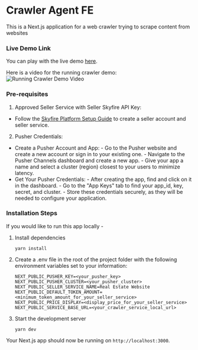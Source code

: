 # Crawler Agent FE

This is a Next.js application for a web crawler trying to scrape content from websites

### Live Demo Link

You can play with the live demo [here](https://crawler-demo.skyfire.xyz/).

Here is a video for the running crawler demo:
![Running Crawler Demo Video](https://www.youtube.com/watch?v=xiwfPbEQ5BY)

### Pre-requisites

1. Approved Seller Service with Seller Skyfire API Key:
- Follow the [Skyfire Platform Setup Guide](https://docs.skyfire.xyz/docs/introduction) to create a seller account and seller service.

2. Pusher Credentials:
- Create a Pusher Account and App:
      - Go to the Pusher website and create a new account or sign in to your existing one. 
      - Navigate to the Pusher Channels dashboard and create a new app. 
      - Give your app a name and select a cluster (region) closest to your users to minimize latency. 
- Get Your Pusher Credentials:
      - After creating the app, find and click on it in the dashboard. 
      - Go to the "App Keys" tab to find your app_id, key, secret, and cluster. 
      - Store these credentials securely, as they will be needed to configure your application. 

### Installation Steps

If you would like to run this app locally -

1. Install dependencies

   ```
   yarn install
   ```

2. Create a .env file in the root of the project folder with the following environment variables set to your information:

   ```
   NEXT_PUBLIC_PUSHER_KEY=<your_pusher_key>
   NEXT_PUBLIC_PUSHER_CLUSTER=<your_pusher_cluster>
   NEXT_PUBLIC_SELLER_SERVICE_NAME=Real Estate Website
   NEXT_PUBLIC_DEFAULT_TOKEN_AMOUNT=<minimum_token_amount_for_your_seller_service>
   NEXT_PUBLIC_PRICE_DISPLAY=<display_price_for_your_seller_service>
   NEXT_PUBLIC_SERVICE_BASE_URL=<your_crawler_service_local_url>
   ```

3. Start the development server

   ```
   yarn dev
   ```

Your Next.js app should now be running on `http://localhost:3000`.